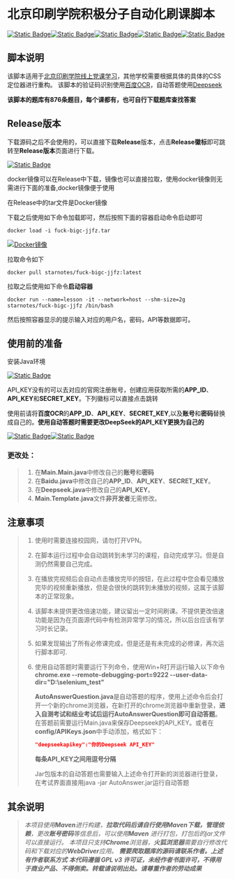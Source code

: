 # 北京印刷学院积极分子自动化刷课脚本
[![Static Badge](https://img.shields.io/badge/%E4%BD%9C%E8%80%85-%E6%98%9F%E8%AE%B0-green?logo=github&link=https%3A%2F%2Fgithub.com%2Fstarnotes-xj)](https://github.com/starnotes-xj)[![Static Badge](https://img.shields.io/badge/%E4%BD%9C%E8%80%85%E9%82%AE%E7%AE%B1-starnotes%40qq.com-green?logo=github)](https://github.com/starnotes-xj)[![Static Badge](https://img.shields.io/badge/%E5%8C%97%E4%BA%AC%E5%8D%B0%E5%88%B7%E5%AD%A6%E9%99%A2-BIGC-blue?logo=counterstrike)](https://www.bigc.edu.cn/)[![Static Badge](https://img.shields.io/badge/Selenium-version%3A4.30.0-green?logo=selenium)](https://mvnrepository.com/artifact/org.seleniumhq.selenium/selenium-java)[![Static Badge](https://img.shields.io/badge/%20LICENSE-GPL3.0-green)](https://github.com/starnotes-xj/Fuck-BIGC-JJFZ?tab=GPL-3.0-1-ov-file#readme)

## 脚本说明

该脚本适用于[北京印刷学院线上党课学习](http://xscdx.bigc.edu.cn/)，其他学校需要根据具体的具体的CSS定位器进行重构。
该脚本的验证码识别使用[百度OCR](https://cloud.baidu.com/product/ocr)，自动答题使用[Deepseek](https://www.deepseek.com/)

**该脚本的题库有876条题目，每个课都有，也可自行下载题库查找答案**

## Release版本

下载源码之后不会使用的，可以直接下载**Release**版本，点击**Release徽标**即可跳转至**Release版本**页面进行下载。

[![Static Badge](https://img.shields.io/badge/RELEASE-v2.0-green?logo=github)](https://github.com/starnotes-xj/Fuck-BIGC-JJFZ/releases)

docker镜像可以在Release中下载，镜像也可以直接拉取，使用docker镜像则无需进行下面的准备,docker镜像便于使用

在Release中的tar文件是Docker镜像

下载之后使用如下命令加载即可，然后按照下面的容器启动命令启动即可

`docker load -i fuck-bigc-jjfz.tar`

[![Docker镜像](https://img.shields.io/badge/Docker-pull-%2344cef6?logo=docker&link=https%3A%2F%2Fhub.docker.com%2Frepository%2Fdocker%2Fstarnotes%2Ffuck-bigc-jjfz%2F)](https://hub.docker.com/repository/docker/starnotes/fuck-bigc-jjfz)

拉取命令如下

`docker pull starnotes/fuck-bigc-jjfz:latest`

拉取之后使用如下命令**启动容器**

`docker run --name=lesson -it --network=host --shm-size=2g starnotes/fuck-bigc-jjfz /bin/bash`

然后按照容器显示的提示输入对应的用户名，密码，API等数据即可。

## 使用前的准备

安装Java环境

[![Static Badge](https://img.shields.io/badge/Java24-Download-green)](https://www.oracle.com/cn/java/technologies/downloads/)

API_KEY没有的可以去对应的官网注册账号，创建应用获取所需的**APP_ID**、**API_KEY**和**SECRET_KEY**。下列徽标可以直接点击跳转

使用前请将**百度OCR**的**APP_ID**、**API_KEY**、**SECRET_KEY**,以及**账号**和**密码**替换成自己的。**使用自动答题时需要更改DeepSeek的API_KEY更换为自己的**

[![Static Badge](https://img.shields.io/badge/%E7%99%BE%E5%BA%A6OCR-%E7%82%B9%E5%87%BB%E6%AD%A4%E5%A4%84-green?logo=baidu)](https://cloud.baidu.com/product/ocr)[![Static Badge](https://img.shields.io/badge/DeepSeek-API%E5%B9%B3%E5%8F%B0%E7%82%B9%E5%87%BB%E6%AD%A4%E5%A4%84-green)](https://platform.deepseek.com/)

### **更改处：**

> 1. 在**Main.Main.java**中修改自己的**账号**和**密码**
> 2. 在**Baidu.java**中修改自己的**APP_ID**、**API_KEY**、**SECRET_KEY**。
> 3. 在**Deepseek.java**中修改自己的**API_KEY**。
> 4. **Main.Template.java**文件**非开发者**无需修改。

## 注意事项

> 1. 使用时需要连接校园网，请勿打开VPN。
>
> 2. 在脚本运行过程中会自动跳转到未学习的课程，自动完成学习。但是自测仍然需要自己完成。
>
> 3. 在播放完视频后会自动点击播放完毕的按钮，在此过程中您会看见播放完毕的视频重新播放，但是会很快的跳转到未播放的视频，这属于该脚本的正常现象。
>
> 4. 该脚本未提供更改倍速功能，建议留出一定时间刷课。不提供更改倍速功能是因为在页面源代码中有检测异常学习的情况，所以后台应该有学习时长记录。
>
> 5. 如果发现输出了所有必修课完成，但是还是有未完成的必修课，再次运行脚本即可.
>
> 6. 使用自动答题时需要运行下列命令，使用Win+R打开运行输入以下命令
>    **chrome.exe --remote-debugging-port=9222 --user-data-dir="D:\selenium_test"**
>
>    **AutoAnswerQuestion.java**是自动答题的程序，使用上述命令后会打开一个新的chrome浏览器，在新打开的chrome浏览器中重新登录，**进入自测考试和结业考试后运行AutoAnswerQuestion即可自动答题**。在答题前需要运行Main.java来保存Deepseek的API_KEY。或者在**config/APIKeys.json**中手动添加，格式如下：
>
>    ```json
>    "deepseekapikey":"你的Deepseek API_KEY"
>    ```
>
>    **每条API_KEY之间用逗号分隔**
>    
>    Jar包版本的自动答题也需要输入上述命令打开新的浏览器进行登录，在考试界面直接用java -jar AutoAnswer.jar运行自动答题

## 其余说明

> *本项目使用**Maven**进行构建，**拉取代码后请自行使用Maven下载，管理依赖**，更改**账号密码**等信息后，可以使用**Maven***
> *进行打包，打包后的jar文件可以直接运行。*
> *本项目只支持**Chrome**浏览器，**火狐浏览器**需要自行修改代码和下载对应的**WebDriver**应用。*
> ***需要爬取题库的源码请联系作者。上述有作者联系方式***
> ***本代码遵循 GPL v3 许可证，未经作者书面许可，不得用于商业产品、不得倒卖。转载请说明出处。请尊重作者的劳动成果***









